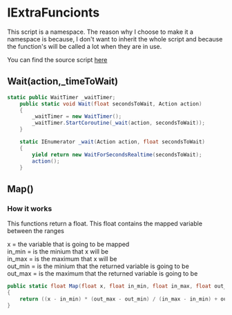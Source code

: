 # IExtraFuncionts

This script is a namespace.
The reason why I choose to make it a namespace is because, I don't want to inherit the whole script
and because the function's will be called a lot when they are in use.

You can find the source script [here](https://github.com/ertugrul013/AllForOne/blob/master/Assets/Scripts/Libarys/IExtraFunctions.cs)

## Wait(action,_timeToWait)

```csharp
static public WaitTimer _waitTimer;
    public static void Wait(float secondsToWait, Action action)
    {
        _waitTimer = new WaitTimer();
        _waitTimer.StartCoroutine(_wait(action, secondsToWait));
    }

    static IEnumerator _wait(Action action, float secondsToWait)
    {
        yield return new WaitForSecondsRealtime(secondsToWait);
        action();
    }
```

## Map()

### How it works

This functions return a float.
This float contains the mapped variable between the ranges <br>


x = the variable that is going to be mapped <br>
in_min = is the minium that x will be <br>
in_max = is the maximum that x will be <br>
out_min = is the minium that the returned variable is going to be <br>
out_max = is the maximum that the returned variable is going to be <br>

``` csharp
public static float Map(float x, float in_min, float in_max, float out_min, float out_max) 
{
    return ((x - in_min) * (out_max - out_min) / (in_max - in_min) + out_min);
}
```